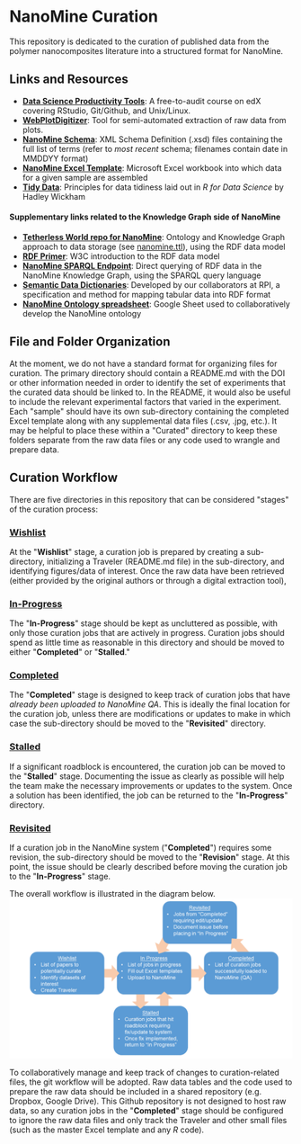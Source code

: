 # NanoMine Curation
This repository is dedicated to the curation of published data from the polymer nanocomposites literature into a structured format for NanoMine.

## Links and Resources
* [**Data Science Productivity Tools**](https://www.edx.org/course/data-science-productivity-tools): A free-to-audit course on edX covering RStudio, Git/Github, and Unix/Linux.
* [**WebPlotDigitizer**](https://apps.automeris.io/wpd/): Tool for semi-automated extraction of raw data from plots.
* [**NanoMine Schema**](https://github.com/bingyinh/nanomine-schema/tree/master/xml): XML Schema Definition (.xsd) files containing the full list of terms (refer to *most recent* schema; filenames contain date in MMDDYY format)
* [**NanoMine Excel Template**](https://github.com/bingyinh/nanomine-schema/tree/master/xls-input-forms): Microsoft Excel workbook into which data for a given sample are assembled
* [**Tidy Data**](https://r4ds.had.co.nz/tidy-data.html): Principles for data tidiness laid out in *R for Data Science* by Hadley Wickham
#### Supplementary links related to the Knowledge Graph side of NanoMine
* [**Tetherless World repo for NanoMine**](https://github.com/tetherless-world/nanomine-graph): Ontology and Knowledge Graph approach to data storage (see [nanomine.ttl](https://github.com/tetherless-world/nanomine-graph/blob/master/nanomine.ttl)), using the RDF data model
* [**RDF Primer**](https://www.w3.org/TR/rdf11-primer/): W3C introduction to the RDF data model
* [**NanoMine SPARQL Endpoint**](https://qa.materialsmine.org/wi/sparql.html): Direct querying of RDF data in the NanoMine Knowledge Graph, using the SPARQL query language
* [**Semantic Data Dictionaries**](https://www.mitpressjournals.org/doi/abs/10.1162/dint_a_00058): Developed by our collaborators at RPI, a specification and method for mapping tabular data into RDF format
* [**NanoMine Ontology spreadsheet**](https://docs.google.com/spreadsheets/d/1hDqbUzgJ2menVFhkjAvZs5uWgVoO-lxi7nxOh6W2QiA/): Google Sheet used to collaboratively develop the NanoMine ontology

## File and Folder Organization
At the moment, we do not have a standard format for organizing files for curation. The primary directory should contain a README.md with the DOI or other information needed in order to identify the set of experiments that the curated data should be linked to. In the README, it would also be useful to include the relevant experimental factors that varied in the experiment. Each "sample" should have its own sub-directory containing the completed Excel template along with any supplemental data files (.csv, .jpg, etc.). It may be helpful to place these within a "Curated" directory to keep these folders separate from the raw data files or any code used to wrangle and prepare data.

## Curation Workflow
There are five directories in this repository that can be considered "stages" of the curation process:

### [Wishlist](https://github.com/mdeagen/nmcuration/tree/master/wishlist)
At the "**Wishlist**" stage, a curation job is prepared by creating a sub-directory, initializing a Traveler (README.md file) in the sub-directory, and identifying figures/data of interest. Once the raw data have been retrieved (either provided by the original authors or through a digital extraction tool), 

### [In-Progress](https://github.com/mdeagen/nmcuration/tree/master/in-progress)
The "**In-Progress**" stage should be kept as uncluttered as possible, with only those curation jobs that are actively in progress. Curation jobs should spend as little time as reasonable in this directory and should be moved to either "**Completed**" or "**Stalled**."

### [Completed](https://github.com/mdeagen/nmcuration/tree/master/completed)
The "**Completed**" stage is designed to keep track of curation jobs that have *already been uploaded to NanoMine QA*. This is ideally the final location for the curation job, unless there are modifications or updates to make in which case the sub-directory should be moved to the "**Revisited**" directory.

### [Stalled](https://github.com/mdeagen/nmcuration/tree/master/stalled)
If a significant roadblock is encountered, the curation job can be moved to the "**Stalled**" stage. Documenting the issue as clearly as possible will help the team make the necessary improvements or updates to the system. Once a solution has been identified, the job can be returned to the "**In-Progress**" directory.

### [Revisited](https://github.com/mdeagen/nmcuration/tree/master/revisited)
If a curation job in the NanoMine system ("**Completed**") requires some revision, the sub-directory should be moved to the "**Revision**" stage. At this point, the issue should be clearly described before moving the curation job to the "**In-Progress**" stage.

The overall workflow is illustrated in the diagram below.
![Illustration of the NanoMine curation process](https://github.com/mdeagen/nmcuration/raw/master/www/images/NM_Curation-Kanban.png)

To collaboratively manage and keep track of changes to curation-related files, the git workflow will be adopted. Raw data tables and the code used to prepare the raw data should be included in a shared repository (e.g. Dropbox, Google Drive). This Github repository is not designed to host raw data, so any curation jobs in the "**Completed**" stage should be configured to ignore the raw data files and only track the Traveler and other small files (such as the master Excel template and any *R* code).


